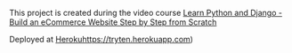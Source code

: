 This project is created during the video course [Learn Python and Django - Build an eCommerce Website Step by Step from Scratch](https://www.youtube.com/watch?v=9Wbfk16jEOk)

Deployed at [Heroku]()https://tryten.herokuapp.com)
